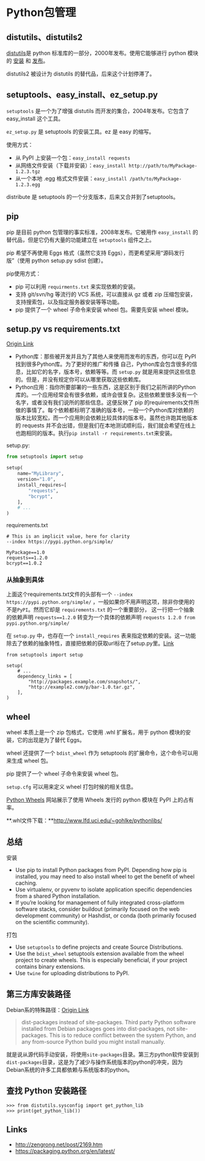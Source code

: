 # Python包管理
## distutils、distutils2

[distutils](https://docs.python.org/3/library/distutils.html)是 python 标准库的一部分，2000年发布。使用它能够进行 python 模块的 [安装](https://docs.python.org/3/install/index.html) 和 [发布](https://docs.python.org/3/distutils/index.html)。

distutils2 被设计为 distutils 的替代品，后来这个计划停滞了。


## setuptools、easy_install、ez_setup.py

`setuptools` 是一个为了增强 distutils 而开发的集合，2004年发布。它包含了 easy_install 这个工具。

`ez_setup.py` 是 setuptools 的安装工具。ez 是 easy 的缩写。

使用方式：

- 从 PyPI 上安装一个包：`easy_install requests`
- 从网络文件安装（下载并安装）：`easy_install http://path/to/MyPackage-1.2.3.tgz`
- 从一个本地 .egg 格式文件安装：`easy_install /path/to/MyPackage-1.2.3.egg`

distribute 是 setuptools 的一个分支版本，后来又合并到了setuptools。


## pip

pip 是目前 python 包管理的事实标准，2008年发布。它被用作 `easy_install` 的替代品，但是它仍有大量的功能建立在 `setuptools` 组件之上。

pip 希望不再使用 Eggs 格式（虽然它支持 Eggs），而更希望采用“源码发行版”（使用 python setup.py sdist 创建）。

pip使用方式：

- pip 可以利用 `requirments.txt` 来实现依赖的安装。
- 支持 git/svn/hg 等流行的 VCS 系统，可以直接从 gz 或者 zip 压缩包安装，支持搜索包，以及指定服务器安装等等功能。
- pip 提供了一个 wheel 子命令来安装 wheel 包。需要先安装 wheel 模块。

## setup.py vs requirements.txt

[Origin Link](http://pyzh.readthedocs.org/en/latest/python-setup-dot-py-vs-requirements-dot-txt.html)

- Python库：那些被开发并且为了其他人来使用而发布的东西，你可以在 PyPI 找到很多Python库。为了更好的推广和传播 自己，Python库会包含很多的信息，比如它的名字，版本号，依赖等等。而 `setup.py` 就是用来提供这些信息的。但是，并没有规定你可以从哪里获取这些依赖库。
- Python应用：指你所要部署的一些东西，这是区别于我们之前所讲的Python库的。一个应用经常会有很多依赖，或许会很复杂。这些依赖里很多没有一个名字，或者没有我们说所的那些信息。这便反映了 pip 的requirements文件所做的事情了。每个依赖都标明了准确的版本号，一般一个Python库对依赖的版本比较宽松，而一个应用則会依赖比较具体的版本号。虽然也许跑其他版本的 requests 并不会出错，但是我们在本地测试顺利后，我们就会希望在线上也跑相同的版本。执行`pip install -r requirements.txt`来安装。

setup.py:

```Python
from setuptools import setup

setup(
    name="MyLibrary",
    version="1.0",
    install_requires=[
        "requests",
        "bcrypt",
    ],
    # ...
)
```

requirements.txt

```
# This is an implicit value, here for clarity
--index https://pypi.python.org/simple/

MyPackage==1.0
requests==1.2.0
bcrypt==1.0.2
```
### 从抽象到具体
上面这个requirements.txt文件的头部有一个 `--index https://pypi.python.org/simple/` ，一般如果你不用声明这项，除非你使用的不是`PyPI`。然而它却是 `requirements.txt` 的一个重要部分， 这一行把一个抽象的依赖声明 `requests==1.2.0` 转变为一个具体的依赖声明 `requests 1.2.0 from pypi.python.org/simple/`

在 `setup.py` 中，也存在一个 `install_requires` 表来指定依赖的安装。这一功能除去了依赖的抽象特性，直接把依赖的获取url标在了setup.py里。[Link](http://pyzh.readthedocs.org/en/latest/python-setup-dot-py-vs-requirements-dot-txt.html)

```
from setuptools import setup

setup(
    # ...
    dependency_links = [
        "http://packages.example.com/snapshots/",
        "http://example2.com/p/bar-1.0.tar.gz",
    ],
)
```

## wheel

wheel 本质上是一个 zip 包格式，它使用 .whl 扩展名，用于 python 模块的安装，它的出现是为了替代 Eggs。

wheel 还提供了一个 `bdist_wheel` 作为 setuptools 的扩展命令，这个命令可以用来生成 wheel 包。

pip 提供了一个 wheel 子命令来安装 wheel 包。

`setup.cfg` 可以用来定义 wheel 打包时候的相关信息。

[Python Wheels](http://pythonwheels.com/) 网站展示了使用 Wheels 发行的 python 模块在 PyPI 上的占有率。

**.whl文件下载：**http://www.lfd.uci.edu/~gohlke/pythonlibs/

## 总结

安装

- Use pip to install Python packages from PyPI. Depending how pip is installed, you may need to also install wheel to get the benefit of wheel caching.
- Use virtualenv, or pyvenv to isolate application specific dependencies from a shared Python installation.
- If you’re looking for management of fully integrated cross-platform software stacks, consider buildout (primarily focused on the web development community) or Hashdist, or conda (both primarily focused on the scientific community).

打包

- Use `setuptools` to define projects and create Source Distributions.
- Use the `bdist_wheel` setuptools extension available from the wheel project to create wheels. This is especially beneficial, if your project contains binary extensions.
- Use `twine` for uploading distributions to PyPI.

## 第三方库安装路径

Debian系的特殊路径：[Origin Link](http://stackoverflow.com/questions/9387928/whats-the-difference-between-dist-packages-and-site-packages)

>dist-packages instead of site-packages. Third party Python software installed from Debian packages goes into dist-packages, not site-packages. This is to reduce conflict between the system Python, and any from-source Python build you might install manually.

就是说从源代码手动安装，将使用`site-packages`目录。第三方python软件安装到`dist-packages`目录，这是为了减少与操作系统版本的python的冲突，因为Debian系统的许多工具都依赖与系统版本的python。

## 查找 Python 安装路径

```
>>> from distutils.sysconfig import get_python_lib
>>> print(get_python_lib())
```

## Links

- http://zengrong.net/post/2169.htm
- https://packaging.python.org/en/latest/